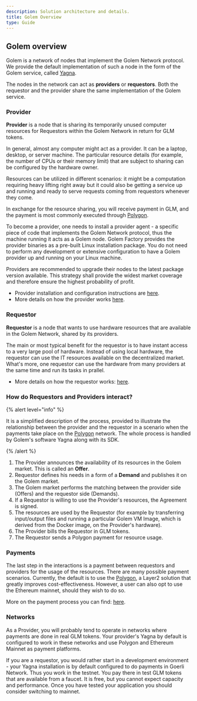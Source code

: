 ```yaml
---
description: Solution architecture and details.
title: Golem Overview
type: Guide
---
```


## Golem overview

Golem is a network of nodes that implement the Golem Network protocol. We provide the default implementation of such a node in the form of the Golem service, called [Yagna](https://github.com/golemfactory/yagna).

The nodes in the network can act as __providers__ or __requestors__. Both the requestor and the provider share the same implementation of the Golem service.

[//]: <> (The diagram above shows the architecture of the network. For the sake of simplicity, it shows just one requestor and one provider.)


### Provider

__Provider__ is a node that is sharing its temporarily unused computer resources for Requestors within the Golem Network in return for GLM tokens.

In general, almost any computer might act as a provider. It can be a laptop, desktop, or server machine. The particular resource details (for example, the number of CPUs or their memory limit) that are subject to sharing can be configured by the hardware owner.

Resources can be utilized in different scenarios: it might be a computation requiring heavy lifting right away but it could also be getting a service up and running and ready to serve requests coming from requestors whenever they come. 

In exchange for the resource sharing, you will receive payment in GLM, and the payment is most commonly executed through [Polygon](https://polygon.technology/).

To become a provider, one needs to install a provider agent - a specific piece of code that implements the Golem Network protocol, thus the machine running it acts as a Golem node. Golem Factory provides the provider binaries as a pre-built Linux installation package. You do not need to perform any development or extensive configuration to have a Golem provider up and running on your Linux machine.

Providers are recommended to upgrade their nodes to the latest package version available. This strategy shall provide the widest market coverage and therefore ensure the highest probability of profit.

- Provider installation and configuration instructions are [here](/docs/providers/provider-installation).
- More details on how the provider works [here](/docs/golem/overview/provider).

### Requestor

__Requestor__ is a node that wants to use hardware resources that are available in the Golem Network, shared by its providers.

The main or most typical benefit for the requestor is to have instant access to a very large pool of hardware. Instead of using local hardware, the requestor can use the IT resources available on the decentralized market. What's more, one requestor can use the hardware from many providers at the same time and run its tasks in prallel.

- More details on how the requestor works: [here](/docs/golem/overview/requestor).

### How do Requestors and Providers interact?

{% alert level="info" %}

It is a simplified description of the process, provided to illustrate the relationship between the provider and the requestor in a scenario when the payments take place on the [Polygon](https://polygon.technology/) network. The whole process is handled by Golem's software Yagna along with its SDK.

{% /alert %}


1. The Provider announces the availability of its resources in the Golem market. This is called an __Offer__.
2. Requestor defines his needs in a form of a __Demand__ and publishes it on the Golem market.
2. The Golem market performs the matching between the provider side \(Offers\) and the requestor side  \(Demands\).
3. If a Requestor is willing to use the Provider's resources, the Agreement is signed.
4. The resources are used by the Requestor \(for example by transferring input/output files and running a particular Golem VM Image, which is derived from the Docker image, on the Provider's hardware\).
5. The Provider bills the Requestor in GLM tokens.
6. The Requestor sends a Polygon payment for resource usage.


### Payments

The last step in the interactions is a payment between requestors and providers for the usage of the resources. There are many possible payment scenarios. Currently, the default is to use the [Polygon](https://polygon.technology/), a Layer2 solution that greatly improves cost-effectiveness. However, a user can also opt to use the Ethereum mainnet, should they wish to do so.

More on the payment process you can find: [here](/docs/golem/payments).

### Networks

As a Provider, you will probably tend to operate in networks where payments are done in real GLM tokens. Your provider's Yagna by default is configured to work in these networks and use Polygon and Ethereum Mainnet as payment platforms.

If you are a requestor, you would rather start in a development environment - your Yagna installation is by default configured to do payments in Goerli Network. Thus you work in the testnet. You pay there in test GLM tokens that are available from a faucet. It is free, but you cannot expect capacity and performance. Once you have tested your application you should consider switching to mainnet.


